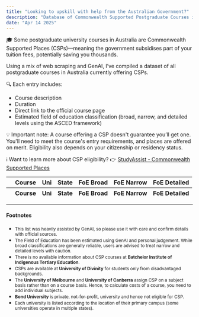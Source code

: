 ```yaml
---
title: "Looking to upskill with help from the Australian Government?"
description: "Database of Commonwealth Supported Postgraduate Courses in Australia"
date: "Apr 14 2025"
---
```


🎓 Some postgraduate university courses in Australia are Commonwealth Supported Places (CSPs)—meaning the government subsidises part of your tuition fees, potentially saving you thousands.

Using a mix of web scraping and GenAI, I’ve compiled a dataset of all postgraduate courses in Australia currently offering CSPs.

🔍 Each entry includes:
- Course description
- Duration
- Direct link to the official course page
- Estimated field of education classification (broad, narrow, and detailed levels using the ASCED framework)

💡 Important note:
A course offering a CSP doesn't guarantee you’ll get one. You'll need to meet the course's entry requirements, and places are offered on merit. Eligibility also depends on your citizenship or residency status.

ℹ️ Want to learn more about CSP eligibility?
👉 [StudyAssist - Commonwealth Supported Places](https://www.studyassist.gov.au/financial-and-study-support/commonwealth-supported-places-csps)


<!-- DataTables CSS -->
<link href="https://cdn.datatables.net/v/dt/jq-3.7.0/dt-2.2.2/sp-2.3.3/sl-3.0.0/datatables.min.css" rel="stylesheet" integrity="sha384-wwmI7e7NXabxUs/dN23XQhx2K219b+uUDESZsuNNztQnOcwfr87umKlBk1j4pes5" crossorigin="anonymous1">

<!-- jQuery & DataTables JS -->
<script src="https://cdn.datatables.net/v/dt/jq-3.7.0/dt-2.2.2/sp-2.3.3/sl-3.0.0/datatables.min.js" integrity="sha384-hfAZRcvpHHQqR5wA9hrj1MgyvmBV+0wUzHE6EaeZb2rkseIYZG5E9TdxJmjk3Jux" crossorigin="anonymous1"></script>


<div class="w-screen mx-[calc(-50vw+50%)]">
    <div class="max-w-screen-lg mx-auto px-5">

<table id="cspdt" class="display" style="width:100%">
    <thead>
        <tr>
            <th></th>
            <th>Course</th>
            <th>Uni</th>
            <th>State</th>
            <th>FoE Broad</th>
            <th>FoE Narrow</th>
            <th>FoE Detailed</th>
    </thead>
    <tfoot>
        <tr>
            <th></th>
            <th>Course</th>
            <th>Uni</th>
            <th>State</th>
            <th>FoE Broad</th>
            <th>FoE Narrow</th>
            <th>FoE Detailed</th>
    </tfoot>
</table>

______________________________________________________________________________
#### Footnotes ####
- <small>This list was heavily assisted by GenAI, so please use it with care and confirm details with official sources.</small>
- <small>The Field of Education has been estimated using GenAI and personal judgement. While broad classifications are generally reliable, users are advised to treat narrow and detailed levels with caution.</small>
- <small>There is no available information about CSP courses at **Batchelor Institute of Indigenous Tertiary Education**.</small>
- <small>CSPs are available at **University of Divinity** for students only from disadvantaged backgrounds.</small>
- <small>The **University of Melbourne** and **University of Canberra** assign CSP on a subject basis rather than on a course basis. Hence, to calculate costs of a course, you need to add individual subjects.</small>
- <small>**Bond University** is private, not-for-profit, university and hence not eligible for CSP.</small>
- <small>Each university is listed according to the location of their primary campus (some universities operate in multiple states).</small>
</div>
</div>

<script>
function format(d) {
    return (
        '<dl>' +
        '<dd>Duration: ' + d.Duration + '</dd>' + 
        '<dd>Location: ' + d.Location + '</dd>' + 
        '<dd>Description: ' + d.Description + '</dd>' +
        '<dd>Updated: ' + d.Updated + '</dd>' +
        '<dd><a href=' + d.URL + ' target="_blank">🔗 Link</a></dd>' +
        '</dl>' 
    );
}


let table = new DataTable('#cspdt', {
    ajax: '/data/csp.json',
    columns: [
        {
            className: 'dt-control',
            orderable: false,
            data: null,
            defaultContent: ''
        },
        { data: 'Course' },
        { data: 'Uni' },
        { data: 'State' },
        { data: 'FoE_asced2' },
        { data: 'FoE_asced4' },
        { data: 'FoE_asced6' }
    ],

    layout: {
        top1: {
            searchPanes: {
                cascadePanes: true,
                order: ['State', 'Uni', 'FoE Broad', 'FoE Narrow', 'FoE Detailed'],
                collapse: false,
                controls: false
            }
        }
    },

    columnDefs: [
        {
        searchPanes: {
            dtOpts: {
                order: [[1, 'desc']]
            }
        },
        targets: [3]
        }
    ],

   stateSave: true
});


table.on('click', 'td.dt-control', function (e) {
    let tr = e.target.closest('tr');
    let row = table.row(tr);

    if (row.child.isShown()) {
        row.child.hide();
    } else {
        row.child(format(row.data())).show();
    }
});

</script>

<!-- AJAX requires reload for unknown reasons -->
<script>
  (function () {
    const url = new URL(window.location.href);

    // If no flag in the URL, add it and reload
    if (!url.searchParams.has('refreshedOnce')) {
      url.searchParams.set('refreshedOnce', 'true');
      window.location.replace(url.href);
    }
    // If flag exists, do nothing (let the page load normally)
  })();
</script>